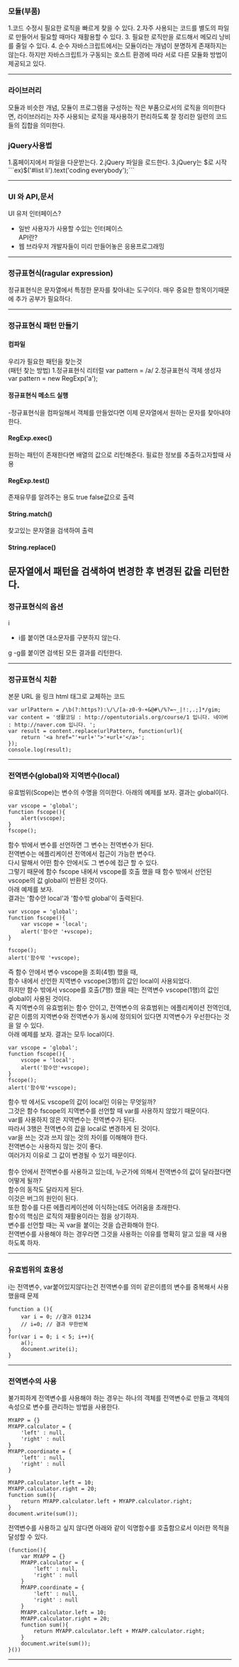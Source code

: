 ### 모듈(부품)
1.코드 수정시 필요한 로직을 빠르게 찾을 수 있다.
2.자주 사용되는 코드를 별도의 파일로 만들어서 필요할 때마다
   재활용할 수 있다.
3. 필요한 로직만을 로드해서 메모리 낭비를 줄일 수 있다.
4. 순수 자바스크립트에서는 모듈이라는 개념이 분명하게 존재하지는 않는다.
   하지만 자바스크립트가 구동되는 호스트 환경에 따라
   서로 다른 모듈화 방법이 제공되고 있다.

-------------------------------------------------------------------------------
### 라이브러리
모듈과 비슷한 개념, 모듈이 프로그램을 구성하는 작은 부품으로서의 로직을 의미한다면, 
라이브러리는 자주 사용되는 로직을 재사용하기 편리하도록 잘 정리한 일련의 코드들의 집합을 의미한다.

### jQuery사용법
1.홈페이지에서 파일을 다운받는다.
2.jQuery 파일을 로드한다.
3.jQuery는 $로 시작 
```ex)$('#list li').text('coding everybody');```

------------------------------------------------------------------------------
### UI 와 API,문서

UI 유저 인터페이스?
 - 일반 사용자가 사용할 수있는 인터페이스<br>
API란? 
 - 웹 브라우저 개발자들이 미리 만들어놓은 응용프로그래밍
--------------------------------------------------------------------------
### 정규표현식(ragular expression)
정규표현식은 문자열에서 특정한 문자를 찾아내는 도구이다.
매우 중요한 항목이기때문에 추가 공부가 필요하다.

--------------------------------------------------------------------------
### 정규표현식 패턴 만들기

#### 컴파일
우리가 필요한 패턴을 찾는것
<br>
(패턴 찾는 방법)
  1.정규표현식 리터럴
     var pattern = /a/
  2.정규표현식 객체 생성자
     var pattern = new RegExp('a');
 
#### 정규표현식 메소드 실행
-정규표현식을 컴파일해서 객체를 만들었다면
 이제 문자열에서 원하는 문자를 찾아내야한다.

#### RegExp.exec()
원하는 패턴이 존재한다면 배열의 값으로 리턴해준다.
필료한 정보를 추출하고자할때 사용

#### RegExp.test()
존재유무를 알려주는 용도 true false값으로 출력

#### String.match()
찾고있는 문자열을 검색하여 출력

#### String.replace()
문자열에서 패턴을 검색하여 변경한 후 변경된 값을 리턴한다.
-----------------------------------------------------------------------
### 정규표현식의 옵션
i
- i를 붙이면 대소문자를 구분하지 않는다.

g
-g를 붙이면 검색된 모든 결과를 리턴한다.

-----------------------------------------------------------------------
### 정규표현식 치환

본문 URL 을 링크 html 태그로 교체하는 코드
```
var urlPattern = /\b(?:https?):\/\/[a-z0-9-+&@#\/%?=~_|!:,.;]*/gim;
var content = '생활코딩 : http://opentutorials.org/course/1 입니다. 네이버 : http://naver.com 입니다. ';
var result = content.replace(urlPattern, function(url){
    return '<a href="'+url+'">'+url+'</a>';
});
console.log(result);
```
-----------------------------------------------------------------------
### 전역변수(global)와 지역변수(local)

유효범위(Scope)는 변수의 수명을 의미한다. 
아래의 예제를 보자. 결과는 global이다.
```
var vscope = 'global';
function fscope(){
    alert(vscope);
}
fscope();
```

함수 밖에서 변수를 선언하면 그 변수는 전역변수가 된다.<br>
 전역변수는 에플리케이션 전역에서 접근이 가능한 변수다.<br>
 다시 말해서 어떤 함수 안에서도 그 변수에 접근 할 수 있다.<br> 
그렇기 때문에 함수 fscope 내에서 vscope를 호출 했을 때 함수 밖에서 선언된 vscope의 값 global이 반환된 것이다.<br>
 아래 예제를 보자.<br> 
결과는 '함수안 local'과 '함수밖 global'이 출력된다.
```
var vscope = 'global';
function fscope(){
    var vscope = 'local';
    alert('함수안 '+vscope);
}

fscope();
alert('함수밖 '+vscope);
```

즉 함수 안에서 변수 vscope을 조회(4행) 했을 때,<br> 
함수 내에서 선언한 지역변수 vscope(3행)의 값인 local이 사용되었다.<br> 
하지만 함수 밖에서 vscope를 호출(7행) 했을 때는
 전역변수 vscope(1행)의 값인 global이 사용된 것이다. <br>
즉 지역변수의 유효범위는 함수 안이고, 전역변수의 유효범위는 에플리케이션 전역인데, <br>
같은 이름의 지역변수와 전역변수가 동시에 정의되어 있다면 지역변수가 우선한다는 것을 알 수 있다.<br> 
아래 예제를 보자. 결과는 모두 local이다.
```
var vscope = 'global';
function fscope(){
    vscope = 'local';
    alert('함수안'+vscope);
}
fscope();
alert('함수밖'+vscope);
```

함수 밖 에서도 vscope의 값이 local인 이유는 무엇일까?<br>
 그것은 함수 fscope의 지역변수를 선언할 때 var를 사용하지 않았기 때문이다.<br> 
var를 사용하지 않은 지역변수는 전역변수가 된다. <br>
따라서 3행은 전역변수의 값을 local로 변경하게 된 것이다.<br>
 var을 쓰는 것과 쓰지 않는 것의 차이를 이해해야 한다. <br>
전역변수는 사용하지 않는 것이 좋다. <br>
여러가지 이유로 그 값이 변경될 수 있기 때문이다.<br>
<br>
 함수 안에서 전역변수를 사용하고 있는데, 누군가에 의해서 전역변수의 값이 달라졌다면 어떻게 될까?<br>
 함수의 동작도 달라지게 된다.<br>
 이것은 버그의 원인이 된다. <br>
또한 함수를 다른 에플리케이션에 이식하는데도 어려움을 초래한다. <br>
함수의 핵심은 로직의 재활용이라는 점을 상기하자. <br>
변수를 선언할 때는 꼭 var을 붙이는 것을 습관화해야 한다.<br> 
전역변수를 사용해야 하는 경우라면 그것을 사용하는 이유를 명확히 알고 있을 때 사용하도록 하자.

--------------------------------------------------------------------------------------------------------------
### 유효범위의 효용성

i는 전역변수, var붙어있지않다는건 전역변수를 의미
같은이름의 변수를 중복해서 사용했을때 문제 
```
function a (){
    var i = 0; //결과 01234
    // i=0; // 결과 무한반복
}
for(var i = 0; i < 5; i++){
    a();
    document.write(i);
}
```
-------------------------------------------------------------------------
### 전역변수의 사용

불가피하게 전역변수를 사용해야 하는 경우는 하나의 객체를 전역변수로 만들고 객체의 속성으로 변수를 관리하는 방법을 사용한다.
```
MYAPP = {}
MYAPP.calculator = {
    'left' : null,
    'right' : null
}
MYAPP.coordinate = {
    'left' : null,
    'right' : null
}
 
MYAPP.calculator.left = 10;
MYAPP.calculator.right = 20;
function sum(){
    return MYAPP.calculator.left + MYAPP.calculator.right;
}
document.write(sum());
```
전역변수를 사용하고 싶지 않다면 아래와 같이 익명함수를 호출함으로서 이러한 목적을 달성할 수 있다.
```
(function(){
    var MYAPP = {}
    MYAPP.calculator = {
        'left' : null,
        'right' : null
    }
    MYAPP.coordinate = {
        'left' : null,
        'right' : null
    }
    MYAPP.calculator.left = 10;
    MYAPP.calculator.right = 20;
    function sum(){
        return MYAPP.calculator.left + MYAPP.calculator.right;
    }
    document.write(sum());
}())
```
--------------------------------------------------------------------------
